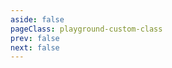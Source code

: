 ```yaml
---
aside: false
pageClass: playground-custom-class
prev: false
next: false
---
```


<CodeSandbox page="cube"></CodeSandbox>
